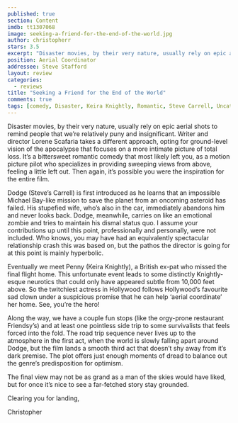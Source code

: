 ```yaml
---
published: true
section: Content
imdb: tt1307068
image: seeking-a-friend-for-the-end-of-the-world.jpg
author: christopherr
stars: 3.5
excerpt: "Disaster movies, by their very nature, usually rely on epic aerial shots to remind people that we&rsquo;re relatively puny and insignificant. Writer and director Lorene Scafaria takes a different approach, opting for ground-level vision of the apocalypse that focuses on a more intimate picture of total loss."
position: Aerial Coordinator
addressee: Steve Stafford
layout: review
categories:
  - reviews
title: "Seeking a Friend for the End of the World"
comments: true
tags: [comedy, Disaster, Keira Knightly, Romantic, Steve Carrell, Uncategorized]
---
```

<p>Disaster movies, by their very nature, usually rely on epic aerial shots to remind people that we&rsquo;re relatively puny and insignificant. Writer and director Lorene Scafaria takes a different approach, opting for ground-level vision of the apocalypse that focuses on a more intimate picture of total loss. It&rsquo;s a bittersweet romantic comedy that most likely left you, as a motion picture pilot who specializes in providing sweeping views from above, feeling a little left out. Then again, it&rsquo;s possible you were the inspiration for the entire film.</p>
<p>Dodge (Steve&rsquo;s Carrell) is first introduced as he learns that an impossible Michael Bay-like mission to save the planet from an oncoming asteroid has failed. His stupefied wife, who&rsquo;s also in the car, immediately abandons him and never looks back. Dodge, meanwhile, carries on like an emotional zombie and tries to maintain his dismal status quo. I assume your contributions up until this point, professionally and personally, were not included. Who knows, you may have had an equivalently spectacular relationship crash this was based on, but the pathos the director is going for at this point is mainly hyperbolic.</p>
<p>Eventually we meet Penny (Keira Knightly), a British ex-pat who missed the final flight home. This unfortunate event leads to some distinctly Knightly-esque neurotics that could only have appeared subtle from 10,000 feet above. So the twitchiest actress in Hollywood follows Hollywood&rsquo;s favourite sad clown under a suspicious promise that he can help &lsquo;aerial coordinate&rsquo; her home. See, you&rsquo;re the hero!</p>
<p>Along the way, we have a couple fun stops (like the orgy-prone restaurant Friendsy&rsquo;s) and at least one pointless side trip to some survivalists that feels forced into the fold. The road trip sequence never lives up to the atmosphere in the first act, when the world is slowly falling apart around Dodge, but the film lands a smooth third act that doesn&rsquo;t shy away from it&rsquo;s dark premise. The plot offers just enough moments of dread to balance out the genre&rsquo;s predisposition for optimism.</p>
<p>The final view may not be as grand as a man of the skies would have liked, but for once it&rsquo;s nice to see a far-fetched story stay grounded.</p>
<p>Clearing you for landing,</p>
<p>Christopher</p>
